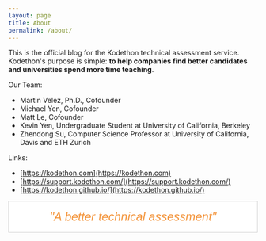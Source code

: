 ```yaml
---
layout: page
title: About
permalink: /about/
---
```


This is the official blog for the Kodethon technical assessment service.
Kodethon's purpose is simple: <b>to help companies find better candidates and universities spend more time teaching</b>.

Our Team:
* Martin Velez, Ph.D., Cofounder
* Michael Yen, Cofounder
* Matt Le, Cofounder
* Kevin Yen, Undergraduate Student at University of California, Berkeley
* Zhendong Su, Computer Science Professor at University of California, Davis and ETH Zurich


Links:
* [https://kodethon.com](https://kodethon.com)
* [https://support.kodethon.com/](https://support.kodethon.com/)
* [https://kodethon.github.io/](https://kodethon.github.io/)


<div style="text-align: center;border:1px solid
lightgrey;background-color:white">
<br>
<p style="margin:0;color:#F39237;font-family:'Varela Round',
sans-serif;font-size:1.5rem"><em>"A better technical assessment"</em></p>
<br>
</div>

